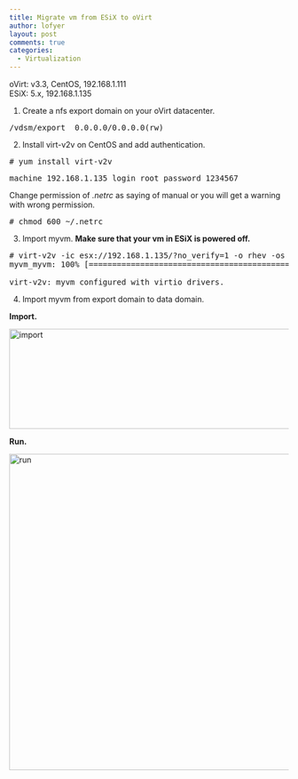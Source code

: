 ```yaml
---
title: Migrate vm from ESiX to oVirt
author: lofyer
layout: post
comments: true
categories:
  - Virtualization
---
```

oVirt: v3.3, CentOS, 192.168.1.111  
ESiX: 5.x, 192.168.1.135

1. Create a nfs export domain on your oVirt datacenter.

<pre title="/etc/exports">/vdsm/export	0.0.0.0/0.0.0.0(rw)</pre>

2. Install virt-v2v on CentOS and add authentication.

<pre># yum install virt-v2v</pre>

<pre title="~/.netrc">machine 192.168.1.135 login root password 1234567</pre>

Change permission of *.netrc* as saying of manual or you will get a warning with wrong permission.

<pre># chmod 600 ~/.netrc</pre>

3. Import myvm. **Make sure that your vm in ESiX is powered off.**

<pre># virt-v2v -ic esx://192.168.1.135/?no_verify=1 -o rhev -os 192.168.1.111:/virtfan/export --network mgmtnet myvm
myvm_myvm: 100% [====================================================]D 0h04m48s

virt-v2v: myvm configured with virtio drivers.</pre>

4. Import myvm from export domain to data domain.

**Import.**

<a href="http://blog.lofyer.org/migrate-vm-esix-ovirt/import/" rel="attachment wp-att-3185"><img src="http://lofyer.github.io/uploads/import.png" alt="import" width="824" height="180" class="alignnone size-full wp-image-3185" /></a>

**Run.**

<a href="http://blog.lofyer.org/migrate-vm-esix-ovirt/run/" rel="attachment wp-att-3186"><img src="http://lofyer.github.io/uploads/run.png" alt="run" width="1065" height="569" class="alignnone size-full wp-image-3186" /></a>
